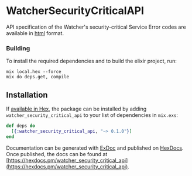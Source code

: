 # WatcherSecurityCriticalAPI

API specification of the Watcher&#39;s security-critical Service Error codes are available in [html](https://github.com/omisego/elixir-omg/blob/master/docs/api_specs/errors.md#error-codes-description) format. 

### Building

To install the required dependencies and to build the elixir project, run:
```
mix local.hex --force
mix do deps.get, compile
```

## Installation

If [available in Hex](https://hex.pm/docs/publish), the package can be installed
by adding `watcher_security_critical_api` to your list of dependencies in `mix.exs`:

```elixir
def deps do
  [{:watcher_security_critical_api, "~> 0.1.0"}]
end
```

Documentation can be generated with [ExDoc](https://github.com/elixir-lang/ex_doc)
and published on [HexDocs](https://hexdocs.pm). Once published, the docs can
be found at [https://hexdocs.pm/watcher_security_critical_api](https://hexdocs.pm/watcher_security_critical_api).
